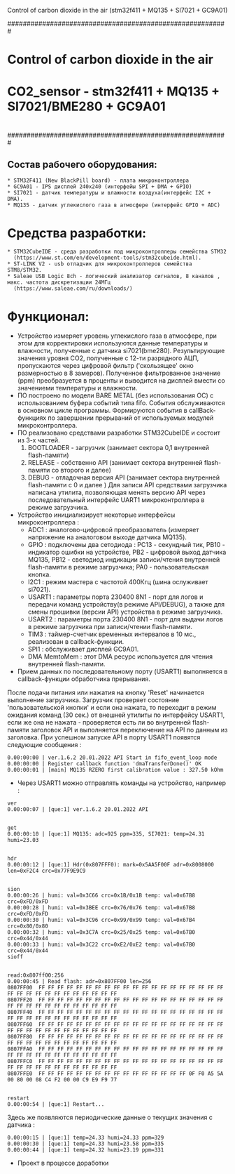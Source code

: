 
Control of carbon dioxide in the air (stm32f411 + MQ135 + SI7021 + GC9A01)

#########################################################
#
#     Control of carbon dioxide in the air
# CO2_sensor - stm32f411 + MQ135 + SI7021/BME280 + GC9A01
#
#########################################################


## Состав рабочего оборудования:

```
* STM32F411 (New BlackPill board) - плата микроконтроллера
* GC9A01 - IPS дисплей 240x240 (интерфейы SPI + DMA + GPIO)
* SI7021 - датчик температуры и влажности воздуха(интерфейс I2C + DMA).
* MQ135 - датчик углекислого газа в атмосфере (интерфейс GPIO + ADC)
```


# Средства разработки:

```
* STM32CubeIDE - среда разработки под микроконтроллеры семейства STM32
  (https://www.st.com/en/development-tools/stm32cubeide.html).
* ST-LINK V2 - usb отладчик для микроконтроллеров семейства STM8/STM32.
* Saleae USB Logic 8ch - логический анализатор сигналов, 8 каналов , макс. частота дискретизации 24МГц
  (https://www.saleae.com/ru/downloads/)
```


# Функционал:
* Устройство измеряет уровень углекислого газа в атмосфере, при этом для корректировки используются данные
  температуры и влажности, полученные с датчика si7021(bme280). Результирующие значения уровня CO2, полученные с
  12-ти разрядного АЦП, пропускаются через цифровой фильтр ('скользящее' окно размерностью в 8 замеров).
  Полученное фильтрованное значение (ppm) преобразуется в проценты и выводится на дисплей вмести со
  значениеми температуры и влажности.
* ПО построено по модели BARE METAL (без использования ОС) с использованием буфера событий типа fifo.
  События обслуживаются в основном цикле программы. Формируются события в callBack-функциях
  по завершении прерываний от используемых модулей микроконтроллера.
* ПО реализовано средствами разработки STM32CubeIDE и состоит из 3-х частей.
    1. BOOTLOADER - загрузчик (занимает сектора 0,1 внутренней flash-памяти)
    2. RELEASE - собственно API (занимает сектора  внутренней flash-памяти со второго и далее)
    3. DEBUG - отладочная версия API (занимает сектора внутренней flash-памяти с 0 и далее )
  Для записи API средствами загрузчика написана утилита, позволяющая менять версию API через
  последовательный интерфейс UART1 микроконтроллера в режиме загрузчика.
* Устройство инициализирует некоторые интерфейсы микроконтроллера :
  - ADC1 : аналогово-цифровой преобразователь (измеряет напряжение на аналоговом выходе датчика MQ135).
  - GPIO : подключены два сетодиода : PC13 - секундный тик, PB10 - индикатор ошибки на устройстве,
           PB2 - цифровой выход датчика MQ135, PB12 - светодиод индикации записи/чтения внутренней
           flash-памяти в режиме загрузчика; PA0 - пользовательская кнопка.
  - I2C1 : режим мастера с частотой 400Кгц (шина ослуживает si7021).
  - USART1 : параметры порта 230400 8N1 - порт для логов и передачи команд устройству(в режиме API/DEBUG),
             а также для смены прошивки (версии API) устройства в режиме загрузчика.
  - USART2 : параметры порта 230400 8N1 - порт для выдачи логов в режиме загрузчика при записи/чтении flash-памяти.
  - TIM3 : таймер-счетчик временных интервалов в 10 мс., реализован в callback-функции.
  - SPI1 : обслуживает дисплей GC9A01.
  - DMA MemtoMem : этот DMA ресурс используется для чтения внутренней flash-памяти.
* Прием данных по последовательному порту (USART1) выполняется в callback-функции обработчика прерывания.

После подачи питания или нажатия на кнопку 'Reset' начинается выполнение загрузчика.
Загрузчик проверяет состояние 'пользовательской кнопки' и если она нажата, то переходит в режим
ожидания команд (30 сек.) от внешней утилиты по интерфейсу USART1, если же она не нажата - проверяется
есть ли во внутренней flash-памяти заголовок API и выполняется переключение на API по данным из заголовка.
При успешном запуске API в порту USART1 появятся следующие сообщения :


```
0.00:00:00 | ver.1.6.2 20.01.2022 API Start in fifo_event_loop mode
0.00:00:00 | Register callback function 'dmaTransferDone()' OK
0.00:00:01 | [main] MQ135 RZERO first calibration value : 327.50 kOhm
```

* Через USART1 можно отправлять команды на устройство, например :

```
ver
0.00:00:07 | [que:1] ver.1.6.2 20.01.2022 API


get
0.00:00:10 | [que:1] MQ135: adc=925 ppm=335, SI7021: temp=24.31 humi=23.03


hdr
0.00:00:12 | [que:1] Hdr(0x807FFF0): mark=0x5AA5F00F adr=0x8008000 len=0xF2C4 crc=0x77F9E9C9


sion
0.00:00:26 | humi: val=0x3C66 crc=0x1B/0x1B temp: val=0x67B8 crc=0xFD/0xFD
0.00:00:28 | humi: val=0x3BEE crc=0x76/0x76 temp: val=0x67B8 crc=0xFD/0xFD
0.00:00:30 | humi: val=0x3C96 crc=0x99/0x99 temp: val=0x67B4 crc=0x80/0x80
0.00:00:32 | humi: val=0x3C7A crc=0x25/0x25 temp: val=0x67B0 crc=0x44/0x44
0.00:00:33 | humi: val=0x3C22 crc=0xE2/0xE2 temp: val=0x67B0 crc=0x44/0x44
sioff


read:0x807ff00:256
0.00:00:45 | Read flash: adr=0x807FF00 len=256
0807FF00  FF FF FF FF FF FF FF FF FF FF FF FF FF FF FF FF FF FF FF FF FF FF FF FF FF FF FF FF FF FF FF FF
0807FF20  FF FF FF FF FF FF FF FF FF FF FF FF FF FF FF FF FF FF FF FF FF FF FF FF FF FF FF FF FF FF FF FF
0807FF40  FF FF FF FF FF FF FF FF FF FF FF FF FF FF FF FF FF FF FF FF FF FF FF FF FF FF FF FF FF FF FF FF
0807FF60  FF FF FF FF FF FF FF FF FF FF FF FF FF FF FF FF FF FF FF FF FF FF FF FF FF FF FF FF FF FF FF FF
0807FF80  FF FF FF FF FF FF FF FF FF FF FF FF FF FF FF FF FF FF FF FF FF FF FF FF FF FF FF FF FF FF FF FF
0807FFA0  FF FF FF FF FF FF FF FF FF FF FF FF FF FF FF FF FF FF FF FF FF FF FF FF FF FF FF FF FF FF FF FF
0807FFC0  FF FF FF FF FF FF FF FF FF FF FF FF FF FF FF FF FF FF FF FF FF FF FF FF FF FF FF FF FF FF FF FF
0807FFE0  FF FF FF FF FF FF FF FF FF FF FF FF FF FF FF FF 0F F0 A5 5A 00 80 00 08 C4 F2 00 00 C9 E9 F9 77


restart
0.00:00:54 | [que:1] Restart...
```

Здесь же появляются периодические данные о текущих значения с датчика :

```
0.00:00:15 | [que:1] temp=24.33 humi=24.33 ppm=329
0.00:00:30 | [que:1] temp=24.33 humi=23.58 ppm=335
0.00:00:44 | [que:1] temp=24.32 humi=23.19 ppm=331
```

* Проект в процессе доработки

